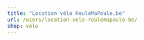```yaml
---
title: "Location vélo RouleMaPoule.be"
url: /wiers/location-velo-roulemapoule-be/
shop: vélo
---
```

